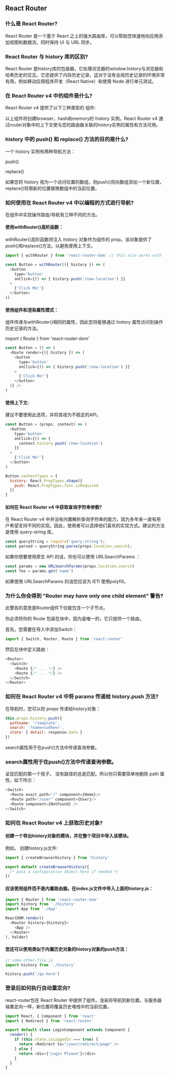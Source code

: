 ## React Router

### 什么是 React Router?

React Router 是一个基于 React 之上的强大路由库，可以帮助您快速地向应用添加视图和数据流，同时保持 UI 与 URL 同步。

### React Router 与 history 库的区别?

React Router 是history库的包装器，它处理浏览器的window.history与浏览器和哈希历史的交互。它还提供了内存历史记录，这对于没有全局历史记录的环境非常有用，例如移动应用程序开发（React Native）和使用 Node 进行单元测试。

### 在 React Router v4 中的<Router>组件是什么?

React Router v4 提供了以下三种类型的 <Router> 组件:

<BrowserRouter>

<HashRouter>

<MemoryRouter>

以上组件将创建browser，hash和memory的 history 实例。React Router v4 通过router对象中的上下文使与您的路由器关联的history实例的属性和方法可用。

### history 中的 push() 和 replace() 方法的目的是什么?

一个 history 实例有两种导航方法：

push()

replace()

如果您将 history 视为一个访问位置的数组，则push()将向数组添加一个新位置，replace()将用新的位置替换数组中的当前位置。

### 如何使用在 React Router v4 中以编程的方式进行导航?

在组件中实现操作路由/导航有三种不同的方法。

#### 使用withRouter()高阶函数：

withRouter()高阶函数将注入 history 对象作为组件的 prop。该对象提供了push()和replace()方法，以避免使用上下文。

```js
import { withRouter } from 'react-router-dom' // this also works with 'react-router-native'

const Button = withRouter(({ history }) => (
  <button
    type='button'
    onClick={() => { history.push('/new-location') }}
  >
    {'Click Me!'}
  </button>
))
```

#### 使用<Route>组件和渲染属性模式：

<Route>组件传递与withRouter()相同的属性，因此您将能够通过 history 属性访问到操作历史记录的方法。

import { Route } from 'react-router-dom'

```js
const Button = () => (
  <Route render={({ history }) => (
    <button
      type='button'
      onClick={() => { history.push('/new-location') }}
    >
      {'Click Me!'}
    </button>
  )} />
)
```

#### 使用上下文:

建议不要使用此选项，并将其视为不稳定的API。

```js
const Button = (props, context) => (
  <button
    type='button'
    onClick={() => {
      context.history.push('/new-location')
    }}
  >
    {'Click Me!'}
  </button>
)

Button.contextTypes = {
  history: React.PropTypes.shape({
    push: React.PropTypes.func.isRequired
  })
}
```

#### 如何在 React Router v4 中获取查询字符串参数?

在 React Router v4 中并没有内置解析查询字符串的能力，因为多年来一直有用户希望支持不同的实现。因此，使用者可以选择他们喜欢的实现方式。建议的方法是使用 query-string 库。

```js
const queryString = require('query-string');
const parsed = queryString.parse(props.location.search);
```

如果你想要使用原生 API 的话，你也可以使用 URLSearchParams ：

```js
const params = new URLSearchParams(props.location.search)
const foo = params.get('name')
```

如果使用 URLSearchParams 的话您应该为 IE11 使用polyfill。

### 为什么你会得到 "Router may have only one child element" 警告?

此警告的意思是Router组件下仅能包含一个子节点。

你必须将你的 Route 包装在<Switch>块中，因为<Switch>是唯一的，它只提供一个路由。

首先，您需要在导入中添加Switch：

```js
import { Switch, Router, Route } from 'react-router'

```
然后在<Switch>块中定义路由：

```js
<Router>
  <Switch>
    <Route {/* ... */} />
    <Route {/* ... */} />
  </Switch>
</Router>

```

### 如何在 React Router v4 中将 params 传递给 history.push 方法?

在导航时，您可以将 props 传递给history对象：

```js
this.props.history.push({
  pathname: '/template',
  search: '?name=sudheer',
  state: { detail: response.data }
})
```

search属性用于在push()方法中传递查询参数。

### search属性用于在push()方法中传递查询参数。

<Switch>呈现匹配的第一个孩子<Route>。 没有路径的<Route>总是匹配。所以你只需要简单地删除 path 属性，如下所示：

```js
<Switch>
  <Route exact path="/" component={Home}/>
  <Route path="/user" component={User}/>
  <Route component={NotFound} />
</Switch>
```

### 如何在 React Router v4 上获取历史对象?

#### 创建一个导出history对象的模块，并在整个项目中导入该模块。

例如， 创建history.js文件:

```js
import { createBrowserHistory } from 'history'

export default createBrowserHistory({
  /* pass a configuration object here if needed */
})
```

#### 应该使用<Router>组件而不是内置路由器。在index.js文件中导入上面的history.js：

```js
import { Router } from 'react-router-dom'
import history from './history'
import App from './App'

ReactDOM.render((
  <Router history={history}>
    <App />
  </Router>
), holder)
```

#### 您还可以使用类似于内置历史对象的history对象的push方法：

```js
// some-other-file.js
import history from './history'

history.push('/go-here')
```

### 登录后如何执行自动重定向?

react-router包在 React Router 中提供了<Redirect>组件。渲染<Redirect>将导航到新位置。与服务器端重定向一样，新位置将覆盖历史堆栈中的当前位置。

```js
import React, { Component } from 'react'
import { Redirect } from 'react-router'

export default class LoginComponent extends Component {
  render() {
    if (this.state.isLoggedIn === true) {
      return <Redirect to="/your/redirect/page" />
    } else {
      return <div>{'Login Please'}</div>
    }
  }
}

```